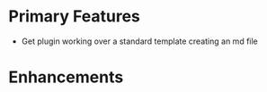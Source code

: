 # Primary Features

* Get plugin working over a standard template creating an md file



# Enhancements

